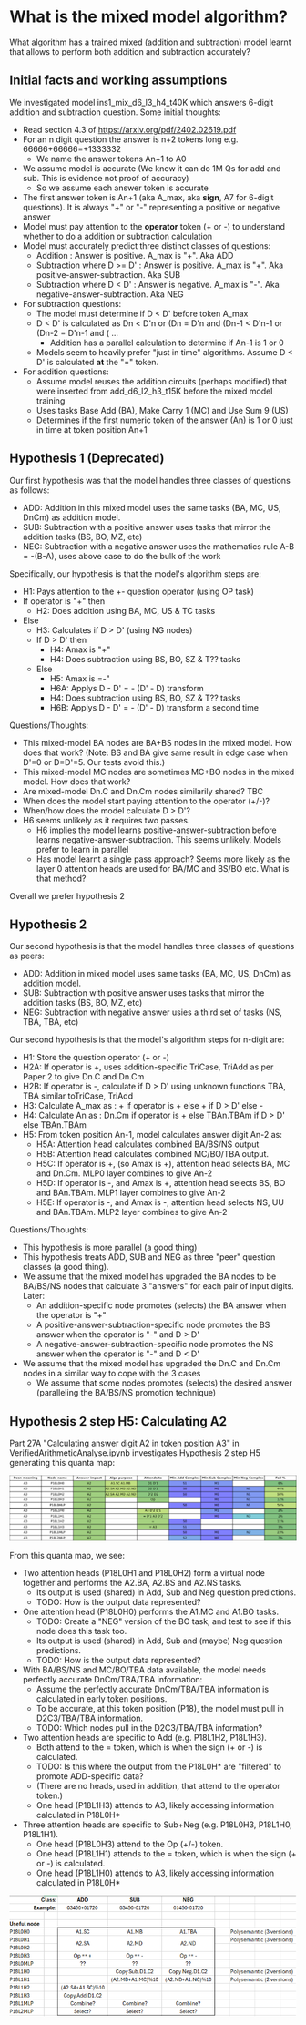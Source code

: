 # What is the mixed model algorithm?
What algorithm has a trained mixed (addition and subtraction) model learnt that allows to perform both addition and subtraction accurately?

## Initial facts and working assumptions
We investigated model ins1_mix_d6_l3_h4_t40K which answers 6-digit addition and subtraction question. Some initial thoughts:
- Read section 4.3 of https://arxiv.org/pdf/2402.02619.pdf
- For an n digit question the answer is n+2 tokens long e.g. 66666+66666=+1333332
  - We name the answer tokens An+1 to A0 
- We assume model is accurate (We know it can do 1M Qs for add and sub. This is evidence not proof of accuracy)
  - So we assume each answer token is accurate    
- The first answer token is An+1 (aka A_max, aka **sign**, A7 for 6-digit questions). It is always "+" or "-" representing a positive or negative answer
- Model must pay attention to the **operator** token (+ or -) to understand whether to do a addition or subtraction calculation
- Model must accurately predict three distinct classes of questions:
  - Addition : Answer is positive. A_max is "+". Aka ADD
  - Subtraction where D >= D' : Answer is positive. A_max is "+". Aka positive-answer-subtraction. Aka SUB 
  - Subtraction where D < D' : Answer is negative. A_max is "-". Aka negative-answer-subtraction. Aka NEG
- For subtraction questions:
  - The model must determine if D < D' before token A_max
  - D < D' is calculated as Dn < D'n or (Dn = D'n and (Dn-1 < D'n-1 or (Dn-2 = D'n-1 and ( ...
    - Addition has a parallel calculation to determine if An-1 is 1 or 0 
  - Models seem to heavily prefer "just in time" algorithms. Assume D < D' is calculated **at** the "=" token.   
- For addition questions:
  - Assume model reuses the addition circuits (perhaps modified) that were inserted from add_d6_l2_h3_t15K before the mixed model training
  - Uses tasks Base Add (BA), Make Carry 1 (MC) and Use Sum 9 (US)
  - Determines if the first numeric token of the answer (An) is 1 or 0 just in time at token position An+1

## Hypothesis 1 (Deprecated)
Our first hypothesis was that the model handles three classes of questions as follows:
- ADD: Addition in this mixed model uses the same tasks (BA, MC, US, DnCm) as addition model.
- SUB: Subtraction with a positive answer uses tasks that mirror the addition tasks (BS, BO, MZ, etc)
- NEG: Subtraction with a negative answer uses the mathematics rule A-B = -(B-A), uses above case to do the bulk of the work 

Specifically, our hypothesis is that the model's algorithm steps are:
- H1: Pays attention to the +- question operator (using OP task)
- If operator is "+" then
  - H2: Does addition using BA, MC, US & TC tasks
- Else
  - H3: Calculates if D > D' (using NG nodes)
  - If D > D' then
    - H4: Amax is "+"
    - H4: Does subtraction using BS, BO, SZ & T?? tasks
  - Else
    - H5: Amax is =-"
    - H6A: Applys D - D' = - (D' - D) transform
    - H4: Does subtraction using BS, BO, SZ & T?? tasks
    - H6B: Applys D - D' = - (D' - D) transform a second time

Questions/Thoughts:
- This mixed-model BA nodes are BA+BS nodes in the mixed model. How does that work? (Note: BS and BA give same result in edge case when D'=0 or D=D'=5. Our tests avoid this.)
- This mixed-model MC nodes are sometimes MC+BO nodes in the mixed model. How does that work?
- Are mixed-model Dn.C and Dn.Cm nodes similarily shared? TBC
- When does the model start paying attention to the operator (+/-)?
- When/how does the model calculate D > D'?
- H6 seems unlikely as it requires two passes.
  - H6 implies the model learns positive-answer-subtraction before learns negative-answer-subtraction. This seems unlikely. Models prefer to learn in parallel
  - Has model learnt a single pass approach? Seems more likely as the layer 0 attention heads are used for BA/MC and BS/BO etc. What is that method?

Overall we prefer hypothesis 2    

## Hypothesis 2
Our second hypothesis is that the model handles three classes of questions as peers:
- ADD: Addition in mixed model uses same tasks (BA, MC, US, DnCm) as addition model.
- SUB: Subtraction with positive answer uses tasks that mirror the addition tasks (BS, BO, MZ, etc)
- NEG: Subtraction with negative answer usies a third set of tasks (NS, TBA, TBA, etc)

Our second hypothesis is that the model's algorithm steps for n-digit are:
- H1: Store the question operator (+ or -)
- H2A: If operator is +, uses addition-specific TriCase, TriAdd as per Paper 2 to give Dn.C and Dn.Cm
- H2B: If operator is -, calculate if D > D' using unknown functions TBA, TBA similar toTriCase, TriAdd
- H3: Calculate A_max as : + if operator is + else + if D > D' else -
- H4: Calculate An as : Dn.Cm if operator is + else TBAn.TBAm if D > D' else TBAn.TBAm
- H5: From token position An-1, model calculates answer digit An-2 as:
  - H5A: Attention head calculates combined BA/BS/NS output
  - H5B: Attention head calculates combined MC/BO/TBA output.
  - H5C: If operator is +, (so Amax is +), attention head selects BA, MC and Dn.Cm. MLP0 layer combines to give An-2 
  - H5D: If operator is -, and Amax is +, attention head selects BS, BO and BAn.TBAm. MLP1 layer combines to give An-2
  - H5E: If operator is -, and Amax is -, attention head selects NS, UU and BAn.TBAm. MLP2 layer combines to give An-2
   
Questions/Thoughts:
- This hypothesis is more parallel (a good thing)
- This hypothesis treats ADD, SUB and NEG as three "peer" question classes (a good thing).
- We assume that the mixed model has upgraded the BA nodes to be BA/BS/NS nodes that calculate 3 "answers" for each pair of input digits. Later:
  - An addition-specific node promotes (selects) the BA answer when the operator is "+"
  - A positive-answer-subtraction-specific node promotes the BS answer when the operator is "-" and D > D'
  - A negative-answer-subtraction-specific node promotes the NS answer when the operator is "-" and D < D'
- We assume that the mixed model has upgraded the Dn.C and Dn.Cm nodes in a similar way to cope with the 3 cases
  - We assume that some nodes promotes (selects) the desired answer (paralleling the BA/BS/NS promotion technique)

## Hypothesis 2 step H5: Calculating A2
Part 27A "Calculating answer digit A2 in token position A3" in VerifiedArithmeticAnalyse.ipynb investigates Hypothesis 2 step H5 generating this quanta map:

![A2QuantaMap](./assets/ins1_mix_d6_l3_h4_t40K_s372001QuantaAtP18.svg?raw=true "A2 Quanta Map")

From this quanta map, we see:
- Two attention heads (P18L0H1 and P18L0H2) form a virtual node together and performs the A2.BA, A2.BS and A2.NS tasks.
  - Its output is used (shared) in Add, Sub and Neg question predictions.
  - TODO: How is the output data represented?   
- One attention head (P18L0H0) performs the A1.MC and A1.BO tasks.
  - TODO: Create a "NEG" version of the BO task, and test to see if this node does this task too. 
  - Its output is used (shared) in Add, Sub and (maybe) Neg question predictions.
  - TODO: How is the output data represented?
- With BA/BS/NS and MC/BO/TBA data available, the model needs perfectly accurate DnCm/TBA/TBA information:
  - Assume the perfectly accurate DnCm/TBA/TBA information is calculated in early token positions.    
  - To be accurate, at this token position (P18), the model must pull in D2C3/TBA/TBA information.
  - TODO: Which nodes pull in the D2C3/TBA/TBA information?    
- Two attention heads are specific to Add (e.g. P18L1H2, P18L1H3).
  - Both attend to the = token, which is when the sign (+ or -) is calculated.
  - TODO: Is this where the output from the P18L0H* are "filtered" to promote ADD-specific data?
  - (There are no heads, used in addition, that attend to the operator token.)
  - One head (P18L1H3) attends to A3, likely accessing information calculated in P18L0H*
- Three attention heads are specific to Sub+Neg (e.g. P18L0H3, P18L1H0, P18L1H1).
  - One head (P18L0H3) attend to the Op (+/-) token.
  - One head (P18L1H1) attends to the = token, which is when the sign (+ or -) is calculated.
  - One head (P18L1H0) attends to A3, likely accessing information calculated in P18L0H*

![Hypo2_A2Calc](./assets/Hypothesis2_A2_Calc.png?raw=true "Hypothesis2 A2 Calc")
